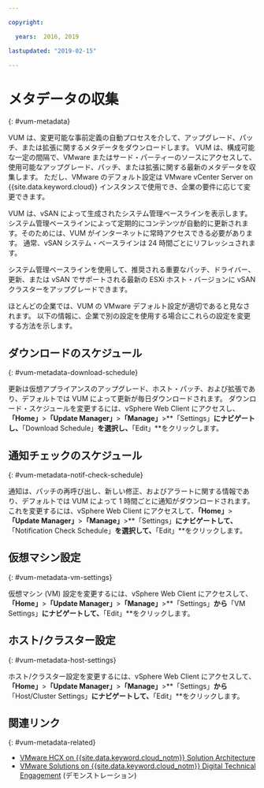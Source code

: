 ```yaml
---

copyright:

  years:  2016, 2019

lastupdated: "2019-02-15"

---
```


#	メタデータの収集
{: #vum-metadata}

VUM は、変更可能な事前定義の自動プロセスを介して、アップグレード、パッチ、または拡張に関するメタデータをダウンロードします。 VUM は、構成可能な一定の間隔で、VMware またはサード・パーティーのソースにアクセスして、使用可能なアップグレード、パッチ、または拡張に関する最新のメタデータを収集します。 ただし、VMware のデフォルト設定は VMware vCenter Server on {{site.data.keyword.cloud}} インスタンスで使用でき、企業の要件に応じて変更できます。

VUM は、vSAN によって生成されたシステム管理ベースラインを表示します。 システム管理ベースラインによって定期的にコンテンツが自動的に更新されます。そのためには、VUM がインターネットに常時アクセスできる必要があります。 通常、vSAN システム・ベースラインは 24 時間ごとにリフレッシュされます。

システム管理ベースラインを使用して、推奨される重要なパッチ、ドライバー、更新、または vSAN でサポートされる最新の ESXi ホスト・バージョンに vSAN クラスターをアップグレードできます。

ほとんどの企業では、VUM の VMware デフォルト設定が適切であると見なされます。 以下の情報に、企業で別の設定を使用する場合にこれらの設定を変更する方法を示します。

##	ダウンロードのスケジュール
{: #vum-metadata-download-schedule}

更新は仮想アプライアンスのアップグレード、ホスト・パッチ、および拡張であり、デフォルトでは VUM によって更新が毎日ダウンロードされます。 ダウンロード・スケジュールを変更するには、vSphere Web Client にアクセスし、**「Home」**>**「Update Manager」**>**「Manage」**>**「Settings」**にナビゲートし、**「Download Schedule」**を選択し、**「Edit」**をクリックします。

##	通知チェックのスケジュール
{: #vum-metadata-notif-check-schedule}

通知は、パッチの再呼び出し、新しい修正、およびアラートに関する情報であり、デフォルトでは VUM によって 1 時間ごとに通知がダウンロードされます。 これを変更するには、vSphere Web Client にアクセスして、**「Home」**>**「Update Manager」**>**「Manage」**>**「Settings」**にナビゲートして、**「Notification Check Schedule」**を選択して、**「Edit」**をクリックします。

##	仮想マシン設定
{: #vum-metadata-vm-settings}

仮想マシン (VM) 設定を変更するには、vSphere Web Client にアクセスして、**「Home」**>**「Update Manager」**>**「Manage」**>**「Settings」**から**「VM Settings」**にナビゲートして、**「Edit」**をクリックします。

##	ホスト/クラスター設定
{: #vum-metadata-host-settings}

ホスト/クラスター設定を変更するには、vSphere Web Client にアクセスして、**「Home」**>**「Update Manager」**>**「Manage」**>**「Settings」**から**「Host/Cluster Settings」**にナビゲートして、**「Edit」**をクリックします。

## 関連リンク
{: #vum-metadata-related}

* [VMware HCX on {{site.data.keyword.cloud_notm}} Solution Architecture](https://www.ibm.com/cloud/garage/files/HCX_Architecture_Design.pdf)
* [VMware Solutions on {{site.data.keyword.cloud_notm}} Digital Technical Engagement](https://ibm-dte.mybluemix.net/ibm-vmware) (デモンストレーション)
